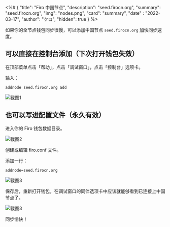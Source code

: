 <%# {
  "title": "Firo 中国节点",
  "description": "seed.firocn.org",
  "summary": "seed.firocn.org",
  "img": "nodes.png",
  "card": "summary",
  "date" : "2022-03-17",
  "author": "クロ",
  "hidden": true
} %>

如果你的全节点钱包同步很慢，可以添加中国节点 `seed.firocn.org` 加快同步速度。

## 可以直接在控制台添加（下次打开钱包失效）

在顶部菜单点击「帮助」，点击「调试窗口」，点击「控制台」选项卡。

输入：
```
addnode seed.firocn.org add
```

![截图1](seed-screenshot1.webp#small#smallradius)

## 也可以写进配置文件（永久有效）

进入你的 Firo 钱包数据目录。

![截图2](seed-screenshot2.webp#small#smallradius)

创建或编辑 firo.conf 文件。

添加一行：
```
addnode=seed.firocn.org
```

![截图3](seed-screenshot3.webp#small#smallradius)

保存后，重新打开钱包，在调试窗口的同伴选项卡中应该就能够看到已连接上中国节点了。

![截图3](seed-screenshot4.webp#small#smallradius)

同步愉快！
